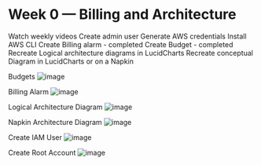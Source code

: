 # Week 0 — Billing and Architecture

Watch weekly videos
Create admin user
Generate AWS credentials
Install AWS CLI
Create Billing alarm - completed
Create Budget - completed
Recreate Logical architecture diagrams in LucidCharts
Recreate conceptual Diagram in LucidCharts or on a Napkin

Budgets
![image](https://user-images.githubusercontent.com/102694128/219826012-bcedd8b6-a496-4267-ba05-5637d451467f.png)

Billing Alarm
![image](https://user-images.githubusercontent.com/102694128/219826185-d804c2b6-60ca-42fa-8f4d-dc9921464147.png)

Logical Architecture Diagram
![image](https://user-images.githubusercontent.com/102694128/219826304-d6941fc2-1c42-4209-b8e5-68052099e7b0.png)

Napkin Architecture Diagram
![image](https://user-images.githubusercontent.com/102694128/219827421-2a202988-565b-441b-8a6f-069a429f76dc.png)

Create IAM User
![image](https://user-images.githubusercontent.com/102694128/219826573-7c55fd43-f27e-4d8a-ac70-f6017ef5fa63.png)

Create Root Account
![image](https://user-images.githubusercontent.com/102694128/219826689-80b9b737-a089-47c9-8b73-ffdecc19d93b.png)
